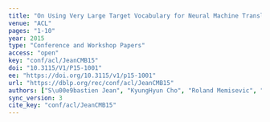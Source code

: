 ```yaml
---
title: "On Using Very Large Target Vocabulary for Neural Machine Translation."
venue: "ACL"
pages: "1-10"
year: 2015
type: "Conference and Workshop Papers"
access: "open"
key: "conf/acl/JeanCMB15"
doi: "10.3115/V1/P15-1001"
ee: "https://doi.org/10.3115/v1/p15-1001"
url: "https://dblp.org/rec/conf/acl/JeanCMB15"
authors: ["S\u00e9bastien Jean", "KyungHyun Cho", "Roland Memisevic", "Yoshua Bengio"]
sync_version: 3
cite_key: "conf/acl/JeanCMB15"
---
```


